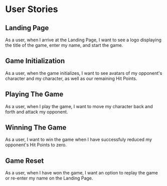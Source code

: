 # User Stories


## Landing Page

As a user, when I arrive at the Landing Page, I want to see a logo displaying 
the title of the game, enter my name, and start the game.

## Game Initialization

As a user, when the game initializes, I want to see avatars of my opponent's 
character and my character, as well as our remaining Hit Points.

## Playing The Game

As a user, when I play the game, I want to move my character back and forth and
attack my opponent.

## Winning The Game

As a user, I want to win the game when I have successfuly reduced my opponent's
Hit Points to zero.

## Game Reset

As a user, when I have won the game, I want an option to replay the game or
re-enter my name on the Landing Page.
